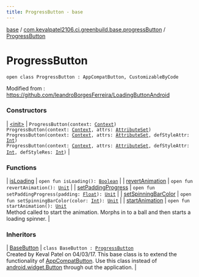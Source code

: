 ```yaml
---
title: ProgressButton - base
---
```


[base](../../index.html) / [com.kevalpatel2106.ci.greenbuild.base.progressButton](../index.html) / [ProgressButton](./index.html)

# ProgressButton

`open class ProgressButton : AppCompatButton, CustomizableByCode`

Modified from : https://github.com/leandroBorgesFerreira/LoadingButtonAndroid

### Constructors

| [&lt;init&gt;](-init-.html) | `ProgressButton(context: `[`Context`](https://developer.android.com/reference/android/content/Context.html)`)`<br>`ProgressButton(context: `[`Context`](https://developer.android.com/reference/android/content/Context.html)`, attrs: `[`AttributeSet`](https://developer.android.com/reference/android/util/AttributeSet.html)`)`<br>`ProgressButton(context: `[`Context`](https://developer.android.com/reference/android/content/Context.html)`, attrs: `[`AttributeSet`](https://developer.android.com/reference/android/util/AttributeSet.html)`, defStyleAttr: `[`Int`](https://kotlinlang.org/api/latest/jvm/stdlib/kotlin/-int/index.html)`)`<br>`ProgressButton(context: `[`Context`](https://developer.android.com/reference/android/content/Context.html)`, attrs: `[`AttributeSet`](https://developer.android.com/reference/android/util/AttributeSet.html)`, defStyleAttr: `[`Int`](https://kotlinlang.org/api/latest/jvm/stdlib/kotlin/-int/index.html)`, defStyleRes: `[`Int`](https://kotlinlang.org/api/latest/jvm/stdlib/kotlin/-int/index.html)`)` |

### Functions

| [isLoading](is-loading.html) | `open fun isLoading(): `[`Boolean`](https://kotlinlang.org/api/latest/jvm/stdlib/kotlin/-boolean/index.html) |
| [revertAnimation](revert-animation.html) | `open fun revertAnimation(): `[`Unit`](https://kotlinlang.org/api/latest/jvm/stdlib/kotlin/-unit/index.html) |
| [setPaddingProgress](set-padding-progress.html) | `open fun setPaddingProgress(padding: `[`Float`](https://kotlinlang.org/api/latest/jvm/stdlib/kotlin/-float/index.html)`): `[`Unit`](https://kotlinlang.org/api/latest/jvm/stdlib/kotlin/-unit/index.html) |
| [setSpinningBarColor](set-spinning-bar-color.html) | `open fun setSpinningBarColor(color: `[`Int`](https://kotlinlang.org/api/latest/jvm/stdlib/kotlin/-int/index.html)`): `[`Unit`](https://kotlinlang.org/api/latest/jvm/stdlib/kotlin/-unit/index.html) |
| [startAnimation](start-animation.html) | `open fun startAnimation(): `[`Unit`](https://kotlinlang.org/api/latest/jvm/stdlib/kotlin/-unit/index.html)<br>Method called to start the animation. Morphs in to a ball and then starts a loading spinner. |

### Inheritors

| [BaseButton](../../com.kevalpatel2106.ci.greenbuild.base.view/-base-button/index.html) | `class BaseButton : `[`ProgressButton`](./index.md)<br>Created by Keval Patel on 04/03/17. This base class is to extend the functionality of [AppCompatButton](#). Use this class instead of [android.widget.Button](https://developer.android.com/reference/android/widget/Button.html) through out the application. |

